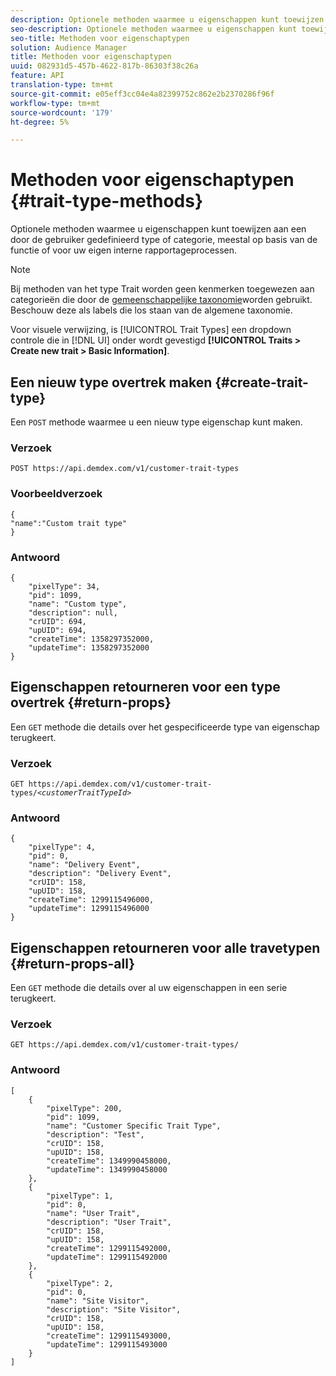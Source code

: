 ```yaml
---
description: Optionele methoden waarmee u eigenschappen kunt toewijzen aan een door de gebruiker gedefinieerd type of categorie, meestal op basis van de functie of voor uw eigen interne rapportageprocessen.
seo-description: Optionele methoden waarmee u eigenschappen kunt toewijzen aan een door de gebruiker gedefinieerd type of categorie, meestal op basis van de functie of voor uw eigen interne rapportageprocessen.
seo-title: Methoden voor eigenschaptypen
solution: Audience Manager
title: Methoden voor eigenschaptypen
uuid: 082931d5-457b-4622-817b-86303f38c26a
feature: API
translation-type: tm+mt
source-git-commit: e05eff3cc04e4a82399752c862e2b2370286f96f
workflow-type: tm+mt
source-wordcount: '179'
ht-degree: 5%

---
```



# Methoden voor eigenschaptypen {#trait-type-methods}

Optionele methoden waarmee u eigenschappen kunt toewijzen aan een door de gebruiker gedefinieerd type of categorie, meestal op basis van de functie of voor uw eigen interne rapportageprocessen.

<!-- c_rest_api_trait_types_intro.xml -->

>[!NOTE]
>
>Bij methoden van het type Trait worden geen kenmerken toegewezen aan categorieën die door de [gemeenschappelijke taxonomie](../../api/rest-api-main/aam-api-taxonomy.md#taxonomic-api-methods)worden gebruikt. Beschouw deze als labels die los staan van de algemene taxonomie.

Voor visuele verwijzing, is [!UICONTROL Trait Types] een dropdown controle die in [!DNL UI] onder wordt gevestigd **[!UICONTROL Traits > Create new trait > Basic Information]**.

## Een nieuw type overtrek maken {#create-trait-type}

Een `POST` methode waarmee u een nieuw type eigenschap kunt maken.

<!-- r_rest_api_create_trait_type.xml -->

### Verzoek

`POST https://api.demdex.com/v1/customer-trait-types`

### Voorbeeldverzoek

```
{
"name":"Custom trait type"
}
```

### Antwoord

```
{
    "pixelType": 34,
    "pid": 1099,
    "name": "Custom type",
    "description": null,
    "crUID": 694,
    "upUID": 694,
    "createTime": 1358297352000,
    "updateTime": 1358297352000
}
```

## Eigenschappen retourneren voor een type overtrek {#return-props}

Een `GET` methode die details over het gespecificeerde type van eigenschap terugkeert.

<!-- r_rest_api_get_trait_type.xml -->

### Verzoek

`GET https://api.demdex.com/v1/customer-trait-types/`*`<customerTraitTypeId>`*

### Antwoord

```
{
    "pixelType": 4,
    "pid": 0,
    "name": "Delivery Event",
    "description": "Delivery Event",
    "crUID": 158,
    "upUID": 158,
    "createTime": 1299115496000,
    "updateTime": 1299115496000
}
```

## Eigenschappen retourneren voor alle travetypen {#return-props-all}

Een `GET` methode die details over al uw eigenschappen in een serie terugkeert.

<!-- r_rest_api_get_trait_types.xml -->

### Verzoek

`GET https://api.demdex.com/v1/customer-trait-types/`

### Antwoord

```
[
    {
        "pixelType": 200,
        "pid": 1099,
        "name": "Customer Specific Trait Type",
        "description": "Test",
        "crUID": 158,
        "upUID": 158,
        "createTime": 1349990458000,
        "updateTime": 1349990458000
    },
    {
        "pixelType": 1,
        "pid": 0,
        "name": "User Trait",
        "description": "User Trait",
        "crUID": 158,
        "upUID": 158,
        "createTime": 1299115492000,
        "updateTime": 1299115492000
    },
    {
        "pixelType": 2,
        "pid": 0,
        "name": "Site Visitor",
        "description": "Site Visitor",
        "crUID": 158,
        "upUID": 158,
        "createTime": 1299115493000,
        "updateTime": 1299115493000
    }
]
```
